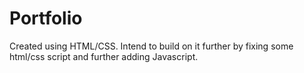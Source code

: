 # Portfolio
Created using HTML/CSS. Intend to build on it further by fixing some html/css script and further adding Javascript.




